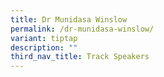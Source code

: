 ```yaml
---
title: Dr Munidasa Winslow
permalink: /dr-munidasa-winslow/
variant: tiptap
description: ""
third_nav_title: Track Speakers
---
```

